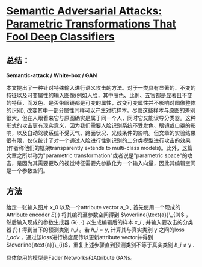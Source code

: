 # [Semantic Adversarial Attacks: Parametric Transformations That Fool Deep Classifiers](https://arxiv.org/abs/1904.08489)

## 总结：
**Semantic-attack / White-box / GAN**

本文提出了一种针对特殊输入进行语义攻击的方法。对于一类具有显著的、不变的特征以及可变属性的输入图像(例如人脸，其中肤色、比例、五官都是显著且不变的特征，而发色、是否带眼镜都是可变的属性，改变可变属性并不影响对图像整体的识别), 改变其中一部分属性同样可以产生对抗样本。尽管这些样本与原图的差别很大，但在人眼看来它与原图确实是属于同一个人，同时它又能误导分类器。这种形式的攻击更有现实意义，因为我们需要人脸识别系统不受发色、眼镜或口罩的影响，以及自动驾驶系统不受天气、路面状况、光线条件的影响。但文章的实验结果很有限，仅仅统计了对一个通过人脸进行性别识别的二分类模型进行攻击的效果(作者称他们的框架transparently extends to multi-class models)。此外，这篇文章之所以称为"parametric transformation"或者说是"parametric space"的攻击，是因为其需要更改的视觉特征需要先参数化为一个输入向量，因此其编辑空间是一个参数空间。

## 方法
给定一张输入图片 $\text{x}\_{0}$ 以及一个attribute vector $\text{a}\_{0}$ , 首先使用一个现成的Attribute encoder $E(\cdot)$ 将其编码至参数空间得到 $\overline{\text{a}}\_{0}$ ，然后输入现成的参数生成器 $G(\cdot, \cdot)$ 以生成编辑后的样本 $\text{x}\_{i}$ , 并输入要攻击的分类器 $f(\cdot)$ 得到当下的预测类别 $h\_{i}$ 。若 $h\_{i}=\text{y}$, 计算其与真实类别 $\text{y}$ 之间的loss $l\_{adv}$ ，通过该loss进行梯度反传以更新attribute vector并得到 $\overline{\text{a}}\_{i}$，重复上述步骤直到预测类别不等于真实类别 $h\_{i} \not= \text{y}$ .

具体使用的模型是Fader Networks和Attribute GANs。
